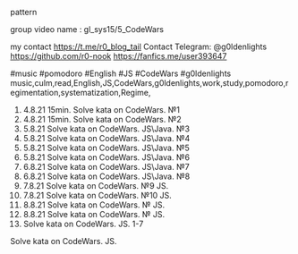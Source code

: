 pattern

group video name : gl_sys15/5_CodeWars

<!-- 
Regime, 15/5minutes. Solve kata on CodeWars.

Hi sub, now we try systematization our progress, using Pomodoro technic 15\5.
In this video I am coding in JS. I'm Solve kata on CodeWars. 
-->

my contact
https://t.me/r0_blog_tail
Contact Telegram: @g0ldenlights 
https://github.com/r0-nook
https://fanfics.me/user393647

#music #pomodoro #English #JS #CodeWars #g0ldenlights
music,culm,read,English,JS,CodeWars,g0ldenlights,work,study,pomodoro,regimentation,systematization,Regime,

1. 4.8.21 15min. Solve kata on CodeWars. №1
2. 4.8.21 15min. Solve kata on CodeWars. №2
3. 5.8.21 Solve kata on CodeWars. JS\Java. №3
4. 5.8.21 Solve kata on CodeWars. JS\Java. №4
5. 5.8.21 Solve kata on CodeWars. JS\Java. №5
6. 5.8.21 Solve kata on CodeWars. JS\Java. №6
7. 6.8.21 Solve kata on CodeWars. JS\Java. №7
8. 6.8.21 Solve kata on CodeWars. JS\Java. №8
9. 7.8.21 Solve kata on CodeWars. №9 JS.
10. 7.8.21 Solve kata on CodeWars. №10 JS.
11. 8.8.21 Solve kata on CodeWars. № JS.
12. 8.8.21 Solve kata on CodeWars. № JS.
13. Solve kata on CodeWars. JS. 1-7

Solve kata on CodeWars. JS.